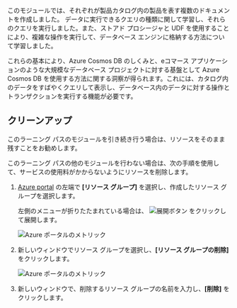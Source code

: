 このモジュールでは、それぞれが製品カタログ内の製品を表す複数のドキュメントを作成しました。 データに実行できるクエリの種類に関して学習し、それらのクエリを実行しました。また、ストアド プロシージャと UDF を使用することにより、複雑な操作を実行して、データベース エンジンに格納する方法について学習しました。 

これらの基本により、Azure Cosmos DB のしくみと、eコマース アプリケーションのような大規模なデータベース プロジェクトに対する基盤として Azure Cosmos DB を使用する方法に関する洞察が得られます。これには、カタログ内のデータをすばやくクエリして表示し、データベース内のデータに対する操作とトランザクションを実行する機能が必要です。

## <a name="clean-up"></a>クリーンアップ
<!---TODO: Update for sandbox?--->

このラーニング パスのモジュールを引き続き行う場合は、リソースをそのまま残すことをお勧めします。

このラーニング パスの他のモジュールを行わない場合は、次の手順を使用して、サービスの使用料がかからないようにリソースを削除します。

1. [Azure portal](https://portal.azure.com/?azure-portal=true) の左端で **[リソース グループ]** を選択し、作成したリソース グループを選択します。  

    左側のメニューが折りたたまれている場合は、 ![展開ボタン](../media/7-expand.png) をクリックして展開します。

   ![Azure ポータルのメトリック](../media/7-delete-resources-select.png)

1. 新しいウィンドウでリソース グループを選択し、**[リソース グループの削除]** をクリックします。

   ![Azure ポータルのメトリック](../media/7-delete-resources.png)

1. 新しいウィンドウで、削除するリソース グループの名前を入力し、**[削除]** をクリックします。
